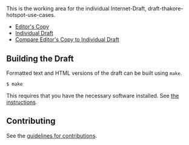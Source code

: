 # 

This is the working area for the individual Internet-Draft, draft-thakore-hotspot-use-cases.

* [Editor's Copy](https://darshakthakore.github.io/ietf-small-hotspot/#go.draft-thakore-hotspot-use-cases.html)
* [Individual Draft](https://tools.ietf.org/html/draft-thakore-hotspot-use-cases)
* [Compare Editor's Copy to Individual Draft](https://darshakthakore.github.io/ietf-small-hotspot/#go.draft-thakore-hotspot-use-cases.diff)

## Building the Draft

Formatted text and HTML versions of the draft can be built using `make`.

```sh
$ make
```

This requires that you have the necessary software installed.  See
[the instructions](https://github.com/martinthomson/i-d-template/blob/master/doc/SETUP.md).


## Contributing

See the
[guidelines for contributions](https://github.com/darshakthakore/ietf-small-hotspot/blob/master/CONTRIBUTING.md).
